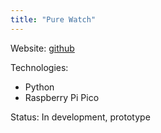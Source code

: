 ```yaml
---
title: "Pure Watch"
---
```


Website: [github](https://github.com/berkaycubuk/pure-watch)

Technologies:
- Python
- Raspberry Pi Pico

Status: In development, prototype
